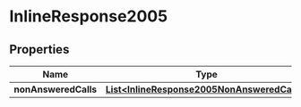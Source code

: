 
# InlineResponse2005

## Properties
Name | Type | Description | Notes
------------ | ------------- | ------------- | -------------
**nonAnsweredCalls** | [**List&lt;InlineResponse2005NonAnsweredCalls&gt;**](InlineResponse2005NonAnsweredCalls.md) |  |  [optional]




